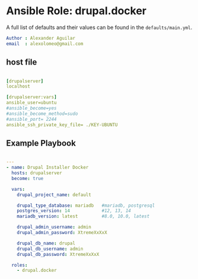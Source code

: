 # Ansible Role: drupal.docker

A full list of defaults and their values can be found in the `defaults/main.yml`.
```yml
Author : Alexander Aguilar
email  : alexolomeo@gmail.com
```
## host file

```yml

[drupalserver]
localhost

[drupalserver:vars]
ansible_user=ubuntu
#ansible_become=yes
#ansible_become_method=sudo
#ansible_port= 2244
ansible_ssh_private_key_file= ./KEY-UBUNTU

```

## Example Playbook


```yml

---
- name: Drupal Installer Docker
  hosts: drupalserver
  become: true

  vars:
    drupal_project_name: default

    drupal_type_database: mariadb   #mariadb, postgresql
    postgres_version: 14            #12, 13, 14
    mariadb_version: latest         #8.0, 10.0, latest

    drupal_admin_username: admin
    drupal_admin_password: XtremeXxXxX

    drupal_db_name: drupal
    drupal_db_username: admin
    drupal_db_password: XtremeXxXxX

  roles:
    - drupal.docker

```

